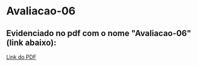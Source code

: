 # Avaliacao-06

## Evidenciado no pdf com o nome "Avaliacao-06"(link abaixo):

[Link do PDF](https://github.com/NiltonLuan/nilton-guedes-p8-info-sor2/blob/main/atividades-avaliacao/avaliacao-6/Avaliacao-6.pdf)

